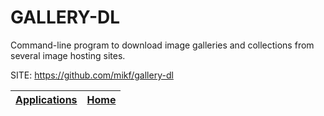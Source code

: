 # GALLERY-DL

 Command-line program to download image galleries and collections  from several image hosting sites.

 SITE: https://github.com/mikf/gallery-dl

 | [Applications](https://portable-linux-apps.github.io/apps.html) | [Home](https://portable-linux-apps.github.io)
 | --- | --- |
